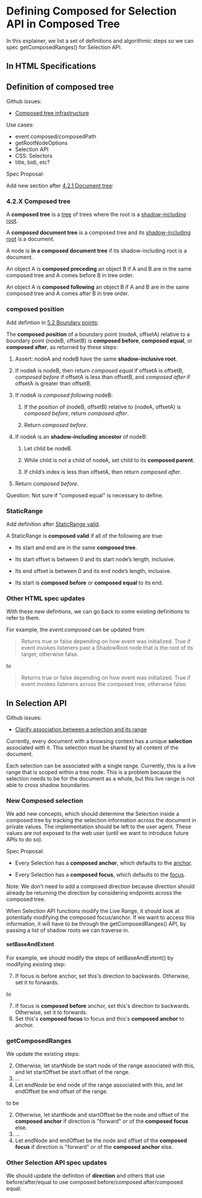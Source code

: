 # Defining Composed for Selection API in Composed Tree

In this explainer, we list a set of definitions and algorithmic steps so we can spec getComposedRanges() for Selection API.

## In HTML Specifications

## Definition of composed tree

Github issues:

- [Composed tree infrastructure](https://github.com/whatwg/dom/issues/725)

Use cases:

- event.composed/composedPath
- getRootNodeOptions
- Selection API
- CSS: Selectors
- title, bidi, etc?

Spec Proposal:

Add new section after [4.2.1 Document tree](https://dom.spec.whatwg.org/#document-trees):

### 4.2.X Composed tree

A **composed tree** is a [tree](https://dom.spec.whatwg.org/#trees) of trees where the root is a [shadow-including root](https://dom.spec.whatwg.org/#concept-shadow-including-root).

A **composed document tree** is a composed tree and its [shadow-including root](https://dom.spec.whatwg.org/#concept-shadow-including-root) is a document.

A node is **in a composed document tree** if its shadow-including root is a document.

An object A is **composed preceding** an object B if A and B are in the same composed tree and A comes before B in tree order.

An object A is **composed following** an object B if A and B are in the same composed tree and A comes after B in tree order.

### composed position

Add defintion in [5.2 Boundary points](https://dom.spec.whatwg.org/#boundary-points):

The **composed position** of a boundary point (nodeA, offsetA) relative to a boundary point (nodeB, offsetB) is **composed before**, **composed equal**, or **composed after**, as returned by these steps:

1. Assert: nodeA and nodeB have the same **shadow-inclusive root**.

2. If nodeA is nodeB, then return _composed equal_ if offsetA is offsetB, _composed before_ if offsetA is less than offsetB, and _composed after_ if offsetA is greater than offsetB.
3. If nodeA is _composed following_ nodeB:

   1. If the position of (nodeB, offsetB) relative to (nodeA, offsetA) is _composed before_, return _composed after_.

   2. Return _composed before_.

4. If nodeA is an **shadow-including ancestor** of nodeB:

   1. Let child be nodeB.

   2. While child is not a child of nodeA, set child to its **composed parent**.

   3. If child’s index is less than offsetA, then return _composed after_.

5. Return _composed before_.

Question: Not sure if "composed equal" is necessary to define.

### StaticRange

Add definition after [StaticRange valid](https://dom.spec.whatwg.org/#staticrange).

A StaticRange is **composed valid** if all of the following are true:

- Its start and end are in the same **composed tree**.

- Its start offset is between 0 and its start node’s length, inclusive.

- Its end offset is between 0 and its end node’s length, inclusive.

- Its start is **composed before** or **composed equal** to its end.

### Other HTML spec updates

With these new defintions, we can go back to some existing definitions to refer to them.

For example, the _event.composed_ can be updated from

> Returns true or false depending on how event was initialized. True if event invokes listeners past a ShadowRoot node that is the root of its target; otherwise false.

to

> Returns true or false depending on how event was initialized. True if event invokes listeners across the composed tree; otherwise false.

## In Selection API

Github issues:

- [Clarify association between a selection and its range](https://github.com/w3c/selection-api/issues/2)

Currently, every document with a browsing context has a unique **selection** associated with it. This selection must be shared by all content of the document.

Each selection can be associated with a single range. Currently, this is a live range that is scoped within a tree node. This is a problem because the selection needs to be for the document as a whole, but this live range is not able to cross shadow boundaries.

### New Composed selection

We add new concepts, which should determine the Selection inside a composed tree by tracking the selection information across the document in private values. The implementation should be left to the user agent. These values are not exposed to the web user (until we want to introduce future APIs to do so).

Spec Proposal:

- Every Selection has a **composed anchor**, which defaults to the [anchor](https://w3c.github.io/selection-api/#dfn-anchor).

- Every Selection has a **composed focus**, which defaults to the [focus](https://w3c.github.io/selection-api/#dfn-focus).

Note: We don't need to add a composed direction because direction should already be returning the direction by considering endpoints across the composed tree.

When Selection API functions modify the Live Range, it should look at potentially modifying the composed focus/anchor.
If we want to access this information, it will have to be through the getComposedRanges() API, by passing a list of shadow roots we can traverse in.

#### setBaseAndExtent

For example, we should modify the steps of setBaseAndExtent() by modifying existing step:

7. If focus is before anchor, set this's direction to backwards. Otherwise, set it to forwards.

to

7. If focus is **composed before** anchor, set this's direction to backwards. Otherwise, set it to forwards.
8. Set this's **composed focus** to focus and this's **composed anchor** to anchor.

### getComposedRanges

We update the existing steps:

2. Otherwise, let startNode be start node of the range associated with this, and let startOffset be start offset of the range.
3. ...
4. Let endNode be end node of the range associated with this, and let endOffset be end offset of the range.

to be

2. Otherwise, let startNode and startOffset be the node and offset of the **composed anchor** if direction is "forward" or of the **composed focus** else.
3. ...
4. Let endNode and endOffset be the node and offset of the **composed focus** if direction is "forward" or of the **composed anchor** else.

### Other Selection API spec updates

We should update the definiton of **direction** and others that use before/after/equal to use composed before/composed after/composed equal.
